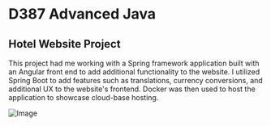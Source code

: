 # D387 Advanced Java
## Hotel Website Project
This project had me working with a Spring framework application built with an Angular front end to add additional functionality to the website. I utilized Spring Boot to add features such as translations, currency conversions, and additional UX to the website's frontend. Docker was then used to host the application to showcase cloud-base hosting.

![Image](https://github.com/user-attachments/assets/af9cc7ab-3ea8-4e64-99b6-3375c245786c)
